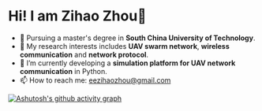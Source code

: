 <!--
**ZihaoZhouSCUT/ZihaoZhouSCUT** is a ✨ _special_ ✨ repository because its `README.md` (this file) appears on your GitHub profile.  

Here are some ideas to get you started:  


- 🌱 I’m currently learning ...
- 👯 I’m looking to collaborate on ... 
- 🤔 I’m looking for help with ...
- 💬 Ask me about ...
..
- 😄 Pronouns: ...
- ⚡ Fun fact: ...
-->

# Hi! I am Zihao Zhou👋

- 🔭 Pursuing a master's degree in **South China University of Technology**.
- 🌱 My research interests includes **UAV swarm network**, **wireless communication** and **network protocol**.
- 🤔 I’m currently developing a **simulation platform for UAV network communication** in Python.
- 📫 How to reach me: eezihaozhou@gmail.com

[![Ashutosh's github activity graph](https://github-readme-activity-graph.vercel.app/graph?username=ZihaoZhouSCUT&theme=github-compact)](https://github.com/ashutosh00710/github-readme-activity-graph)

